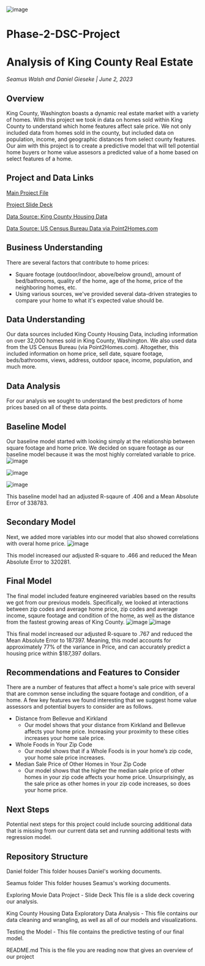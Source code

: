 ![image](https://github.com/SeamusW/Phase-2-DSC-Project/assets/32468677/53544128-e77e-4368-ae5f-492f54a53bc4)


# Phase-2-DSC-Project
# Analysis of King County Real Estate

*Seamus Walsh and Daniel Gieseke | June 2, 2023*

## Overview
King County, Washington boasts a dynamic real estate market with a variety of homes.  With this project we took in data on homes sold within King County to understand which home features affect sale price.  We not only included data from homes sold in the county, but included data on population, income, and geographic distances from select county features.  Our aim with this project is to create a predictive model that will tell potential home buyers or home value assesors a predicted value of a home based on select features of a home.

## Project and Data Links
<a href="https://github.com/SeamusW/Phase-2-DSC-Project/blob/main/King%20County%20Housing%20Data%20Exploratory%20Data%20Analysis.ipynb">Main Project File</a>

<a href="TBD">Project Slide Deck</a>

<a href="https://github.com/learn-co-curriculum/dsc-phase-2-project-v2-5/tree/main/data">Data Source: King County Housing Data</a>

<a href="https://www.point2homes.com/US/Neighborhood/WA/King-County-Demographics.html">Data Source: US Census Bureau Data via Point2Homes.com</a>

## Business Understanding
There are several factors that contribute to home prices:
<ul>
  <li>Square footage (outdoor/indoor, above/below ground), amount of bed/bathrooms, quality of the home, age of the home, price of the neighboring homes, etc.
  <li>Using various sources, we've provided several data-driven strategies to compare your home to what it's expected value should be.
</ul>

## Data Understanding
Our data sources included King County Housing Data, including information on over 32,000 homes sold in King County, Washington. We also used data from the US Census Bureau (via Point2Homes.com). Altogether, this included information on home price, sell date, square footage, beds/bathrooms, views, address, outdoor space, income, population, and much more.


## Data Analysis
For our analysis we sought to understand the best predictors of home prices based on all of these data points. 
    
## Baseline Model
Our baseline model started with looking simply at the relationship between square footage and home price. We decided on square footage as our baseline model because it was the most highly correlated variable to price.
![image](https://github.com/SeamusW/Phase-2-DSC-Project/assets/32468677/eb37e592-8483-401e-a3b6-e9b141572445)


    
![image](https://github.com/SeamusW/Phase-2-DSC-Project/assets/32468677/10d410a2-8495-44be-965b-6feeca4bd121)

    
![image](https://github.com/SeamusW/Phase-2-DSC-Project/assets/32468677/21ceda31-133d-4272-b8d2-b0e5e4622d24)

This baseline model had an adjusted R-sqaure of .406 and a Mean Absolute Error of 338783.
    
## Secondary Model
Next, we added more variables into our model that also showed correlations with overal home price.
![image](https://github.com/SeamusW/Phase-2-DSC-Project/assets/32468677/e0b63e82-57be-4349-8b7a-114566451af2)

This model increased our adjusted R-square to .466 and reduced the Mean Absolute Error to 320281.
    
## Final Model
The final model included feature engineered variables based on the results we got from our previous models. Specifically, we looked at interactions between zip codes and average home price, zip codes and average income, sqaure footage and condition of the home, as well as the distance from the fastest growing areas of King County.
![image](https://github.com/SeamusW/Phase-2-DSC-Project/assets/32468677/e39c81a3-64a3-42d5-bce9-476b00c75c1d)
![image](https://github.com/SeamusW/Phase-2-DSC-Project/assets/32468677/d845592b-6c24-433c-90f9-9af7c6e6e128)
    
This final model increased our adjusted R-square to .767 and reduced the Mean Absolute Error to 187397.
Meaning, this model accounts for approximately 77% of the variance in Price, and can accurately predict a housing price within $187,397 dollars.

## Recommendations and Features to Consider
There are a number of features that affect a home's sale price with several that are common sense including the square footage and condition, of a home.  A few key features we found interesting that we suggest home value assessors and potential buyers to consider are as follows.
<ul>
<li>Distance from Bellevue and Kirkland
<ul><li>Our model shows that your distance from Kirkland and Bellevue affects your home price.  Increasing your proximity to these cities increases your home sale price.</ul>
  
<li>Whole Foods in Your Zip Code
<ul><li>Our model shows that if a Whole Foods is in your home’s zip code, your home sale price increases.</ul>

<li>Median Sale Price of Other Homes in Your Zip Code
<ul><li>Our model shows that the higher the median sale price of other homes in your zip code affects your home price.  Unsurprisingly, as the sale price as other homes in your zip code increases, so does your home price.</ul>
</ul>

## Next Steps
Potential next steps for this project could include sourcing additional data that is missing from our current data set and running additional tests with regression model.

## Repository Structure
Daniel folder This folder houses Daniel's working documents.

Seamus folder This folder houses Seamus's working documents.

Exploring Movie Data Project - Slide Deck This file is a slide deck covering our analysis.

King County Housing Data Exploratory Data Analysis - This file contains our data cleaning and wrangling, as well as all of our models and visualizations.

Testing the Model - This file contains the predictive testing of our final model.
    
README.md This is the file you are reading now that gives an overview of our project
